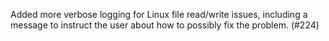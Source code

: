 Added more verbose logging for Linux file read/write issues, including a message to instruct the user about how to possibly fix the problem. (#224)
